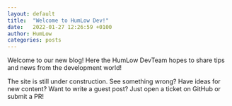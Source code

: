 ```yaml
---
layout: default
title:  "Welcome to HumLow Dev!"
date:   2022-01-27 12:26:59 +0100
author: HumLow
categories: posts
---
```


Welcome to our new blog! Here the HumLow DevTeam hopes to share tips and news from the development world!

The site is still under construction. See something wrong? Have ideas for new content? Want to write a guest post? Just open a ticket on GitHub or submit a PR!